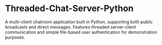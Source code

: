 # Threaded-Chat-Server-Python
A multi-client chatroom application built in Python, supporting both public broadcasts and direct messages. Features threaded server-client communication and simple file-based user authentication for demonstration purposes.

